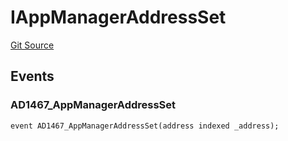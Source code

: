 # IAppManagerAddressSet
[Git Source](https://github.com/thrackle-io/tron/blob/29c2cd95da29b0356348370e1ddb4d7bdc24a711/src/common/IEvents.sol)


## Events
### AD1467_AppManagerAddressSet

```solidity
event AD1467_AppManagerAddressSet(address indexed _address);
```


